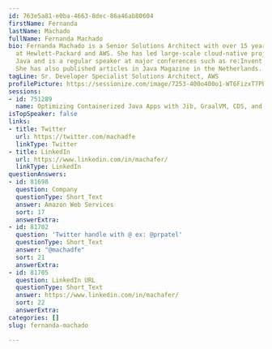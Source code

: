 ```yaml
---
id: 763e5a81-e0ba-4663-8dec-86a46ab80604
firstName: Fernanda
lastName: Machado
fullName: Fernanda Machado
bio: Fernanda Machado is a Senior Solutions Architect with over 15 years of experience
  at Hewlett-Packard and AWS. She has led large-scale cloud-native projects using
  Java and is a regular speaker at major conferences such as re:Invent and JFall.
  She has also published articles in Java Magazine in the Netherlands.
tagLine: Sr. Developer Specialist Solutions Architect, AWS
profilePicture: https://sessionize.com/image/7253-400o400o1-WT6FizxT7PbthVYQtzvMUq.jpg
sessions:
- id: 751289
  name: Optimizing Containerized Java Apps with Jib, GraalVM, CDS, and CRaC
isTopSpeaker: false
links:
- title: Twitter
  url: https://twitter.com/machadfe
  linkType: Twitter
- title: LinkedIn
  url: https://www.linkedin.com/in/machafer/
  linkType: LinkedIn
questionAnswers:
- id: 81698
  question: Company
  questionType: Short_Text
  answer: Amazon Web Services
  sort: 17
  answerExtra:
- id: 81702
  question: 'Twitter handle with @ ex: @prpatel'
  questionType: Short_Text
  answer: "@machadfe"
  sort: 21
  answerExtra:
- id: 81705
  question: LinkedIn URL
  questionType: Short_Text
  answer: https://www.linkedin.com/in/machafer/
  sort: 22
  answerExtra:
categories: []
slug: fernanda-machado

---
```

